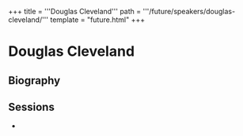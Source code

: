 +++
title = '''Douglas Cleveland'''
path = '''/future/speakers/douglas-cleveland/'''
template = "future.html"
+++

<h1>Douglas Cleveland</h1>
<h2>Biography</h2>
<p></p>
<h2>Sessions</h2>
<ul><li><bound method Session.link of Session(data=SessionData(session_description='', session_end_date_time=datetime.datetime(2024, 7, 3, 9, 45), session_name='Douglas Cleveland', session_start_date_time=datetime.datetime(2024, 7, 3, 9, 0), session_stub='799EFA5E-36F9-49BC-AF2B-6A8A7572A0BB', speaker_category=['Organist'], speakers=['0D68B11F-2013-498A-B1C0-73D895833165'], timezone_name='Pacific Time', updated_date=datetime.date(2023, 9, 4)), updated=False, deleted=False)></li>

